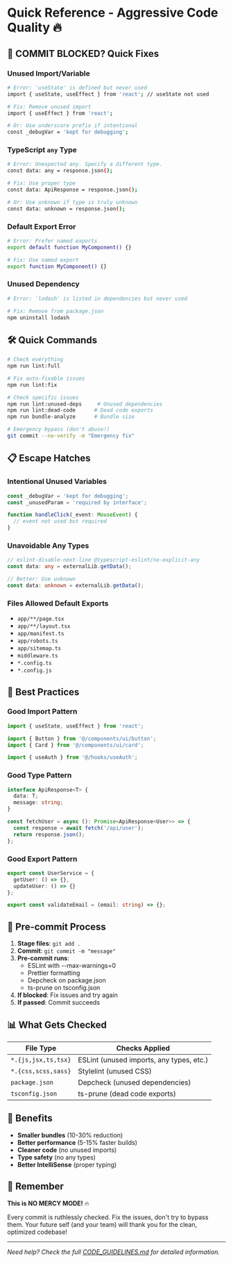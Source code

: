 # Quick Reference - Aggressive Code Quality 🔥

## 🚨 COMMIT BLOCKED? Quick Fixes

### Unused Import/Variable
```bash
# Error: 'useState' is defined but never used
import { useState, useEffect } from 'react'; // useState not used

# Fix: Remove unused import
import { useEffect } from 'react';

# Or: Use underscore prefix if intentional
const _debugVar = 'kept for debugging';
```

### TypeScript `any` Type
```bash
# Error: Unexpected any. Specify a different type.
const data: any = response.json();

# Fix: Use proper type
const data: ApiResponse = response.json();

# Or: Use unknown if type is truly unknown
const data: unknown = response.json();
```

### Default Export Error
```bash
# Error: Prefer named exports
export default function MyComponent() {}

# Fix: Use named export
export function MyComponent() {}
```

### Unused Dependency
```bash
# Error: 'lodash' is listed in dependencies but never used

# Fix: Remove from package.json
npm uninstall lodash
```

## 🛠️ Quick Commands

```bash
# Check everything
npm run lint:full

# Fix auto-fixable issues
npm run lint:fix

# Check specific issues
npm run lint:unused-deps     # Unused dependencies
npm run lint:dead-code      # Dead code exports
npm run bundle-analyze      # Bundle size

# Emergency bypass (don't abuse!)
git commit --no-verify -m "Emergency fix"
```

## 📋 Escape Hatches

### Intentional Unused Variables
```typescript
const _debugVar = 'kept for debugging';
const _unusedParam = 'required by interface';

function handleClick(_event: MouseEvent) {
  // event not used but required
}
```

### Unavoidable Any Types
```typescript
// eslint-disable-next-line @typescript-eslint/no-explicit-any
const data: any = externalLib.getData();

// Better: Use unknown
const data: unknown = externalLib.getData();
```

### Files Allowed Default Exports
- `app/**/page.tsx`
- `app/**/layout.tsx`
- `app/manifest.ts`
- `app/robots.ts`
- `app/sitemap.ts`
- `middleware.ts`
- `*.config.ts`
- `*.config.js`

## 🎯 Best Practices

### Good Import Pattern
```typescript
import { useState, useEffect } from 'react';

import { Button } from '@/components/ui/button';
import { Card } from '@/components/ui/card';

import { useAuth } from '@/hooks/useAuth';
```

### Good Type Pattern
```typescript
interface ApiResponse<T> {
  data: T;
  message: string;
}

const fetchUser = async (): Promise<ApiResponse<User>> => {
  const response = await fetch('/api/user');
  return response.json();
};
```

### Good Export Pattern
```typescript
export const UserService = {
  getUser: () => {},
  updateUser: () => {}
};

export const validateEmail = (email: string) => {};
```

## 🔄 Pre-commit Process

1. **Stage files**: `git add .`
2. **Commit**: `git commit -m "message"`
3. **Pre-commit runs**:
   - ESLint with --max-warnings=0
   - Prettier formatting
   - Depcheck on package.json
   - ts-prune on tsconfig.json
4. **If blocked**: Fix issues and try again
5. **If passed**: Commit succeeds

## 📊 What Gets Checked

| File Type | Checks Applied |
|-----------|---------------|
| `*.{js,jsx,ts,tsx}` | ESLint (unused imports, any types, etc.) |
| `*.{css,scss,sass}` | Stylelint (unused CSS) |
| `package.json` | Depcheck (unused dependencies) |
| `tsconfig.json` | ts-prune (dead code exports) |

## 🚀 Benefits

- **Smaller bundles** (10-30% reduction)
- **Better performance** (5-15% faster builds)
- **Cleaner code** (no unused imports)
- **Type safety** (no any types)
- **Better IntelliSense** (proper typing)

## 🎯 Remember

**This is NO MERCY MODE!** 🔥

Every commit is ruthlessly checked. Fix the issues, don't try to bypass them. Your future self (and your team) will thank you for the clean, optimized codebase!

---

*Need help? Check the full [CODE_GUIDELINES.md](./CODE_GUIDELINES.md) for detailed information.*